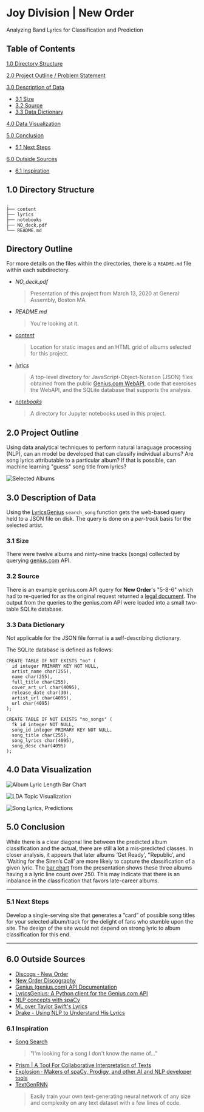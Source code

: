 # Joy Division | New Order
Analyzing Band Lyrics for Classification and Prediction

## Table of Contents
[1.0 Directory Structure](#10-Directory-Structure)

[2.0 Project Outline / Problem Statement](#20-Project-Outline)

[3.0 Description of Data](#30-Description-of-Data)

- [3.1 Size](##31-Size)
- [3.2 Source](##32-Source)
- [3.3 Data Dictionary](##33-Data-Dictionary)

[4.0 Data Visualization](#40-Data-Visualization)

[5.0 Conclusion](#50-Conclusion)

- [5.1 Next Steps](#51-Next-Steps)

[6.0 Outside Sources](#60-Outside-Sources)

- [6.1 Inspiration](#51-Inspiration)

## 1.0 Directory Structure

```
.
├── content
├── lyrics
├── notebooks
├── NO_deck.pdf
└── README.md
```

## Directory Outline

For more details on the files within the directories, there is a `README.md` file within each subdirectory.

* *NO_deck.pdf*

  > Presentation of this project from March 13, 2020 at General Assembly, Boston MA.

* *README.md*

  > You're looking at it.

* *[content](content)*

  > Location for static images and an HTML grid of albums selected for this project.

* *[lyrics](lyrics)*

  > A top-level directory for JavaScript-Object-Notation (JSON) files obtained from the public [Genius.com WebAPI](https://docs.genius.com), code that exercises the WebAPI, and the SQLite database that supports the analysis.

* *[notebooks](notebooks)*

  > A directory for Jupyter notebooks used in this project.

## 2.0 Project Outline
Using data analytical techniques to perform natural lanaguage processing (NLP), can an model be developed that can classify individual albums? Are song lyrics attributable to a particular album? If that is possible, can machine learning "guess" song title from lyrics? 

![Selected Albums](./content/images/table_albums_static.png)

## 3.0 Description of Data
Using the [LyricsGenius](https://github.com/johnwmillr/lyricsgenius) `search_song` function gets the web-based query held to a JSON file on disk. The query is done on a *per-track* basis for the selected artist.

### 3.1 Size
There were twelve albums and ninty-nine tracks (songs) collected by querying [genius.com](https://docs.genuis.com/) API.

### 3.2 Source
There is an example genius.com API query for **New Order**'s "5-8-6" which had to re-queried for as the original request returned a [legal document](https://en.wikipedia.org/wiki/National_Equipment_Rental,_Ltd._v._Szukhent). The output from the queries to the genius.com API were loaded into a small two-table SQLite database.

### 3.3 Data Dictionary
Not applicable for the JSON file format is a self-describing dictionary.

The SQLite database is defined as follows:
```
CREATE TABLE IF NOT EXISTS "no" (
  id integer PRIMARY KEY NOT NULL,
  artist_name char(255),
  name char(255),
  full_title char(255),
  cover_art_url char(4095),
  release_date char(30),
  artist_url char(4095),
  url char(4095)
);

CREATE TABLE IF NOT EXISTS "no_songs" (
  fk_id integer NOT NULL,
  song_id integer PRIMARY KEY NOT NULL,
  song_title char(255),
  song_lyrics char(4095),
  song_desc char(4095)
);
```
## 4.0 Data Visualization
![Album Lyric Length Bar Chart](./content/images/bar_albums_all.jpg "H-Bar chart of song lyric length by album title")

![LDA Topic Visualization](./content/images/lda_topics_pc2.jpg "Visualization of Album-Song topics via LDA/pyLDAvis")

![Song Lyrics, Predictions](./content/images/svc_score_preds.jpg "Score of classification accuracy based upon SVC predictions")


## 5.0 Conclusion
While there is a clear diagonal line between the predicted album classification and the actual, there are still **a lot** a mis-predicted classes. In closer analysis, it appears that later albums ‘Get Ready’, ‘’Republic’, and ’Waiting for the Siren’s Call’ are more likely to capture the classification of a given lyric.
The [bar chart](./content/images/bar_albums_all.jpg) from the presentation shows these three albums having a a lyric line count over 250. This may indicate that there is an inbalance in the classification that favors late-career albums.

---
### 5.1 Next Steps
Develop a single-serving site that generates a ”card” of possible song titles for your selected album/track for the delight of fans who stumble upon the site. The design of the site would not depend on strong lyric to album classification for this end.

---
## 6.0 Outside Sources
- [Discogs - New Order](https://www.discogs.com/artist/3909-New-Order)
- [New Order Discography](http://www.niagara.edu/neworder)
- [Genius (genius.com) API Documentation](https://docs.genuis.com/)
- [LyricsGenius: A Python client for the Genius.com API](https://github.com/johnwmillr/lyricsgenius)
- [NLP concepts with spaCy](https://gist.github.com/aparrish/f21f6abbf2367e8eb23438558207e1c3)
- [ML over Taylor Swift's Lyrics](https://news.codecademy.com/taylor-swift-lyrics-machine-learning/)
- [Drake - Using NLP to Understand His Lyrics](https://towardsdatascience.com/drake-using-natural-language-processing-to-understand-his-lyrics-49e54ace3662)

### 6.1 Inspiration
- [Song Search](https://songsear.ch/)
  > "I'm looking for a song I don't know the name of…"
- [Prism | A Tool For Collaborative Interpretation of Texts](http://prism.scholarslab.org)
- [Explosion · Makers of spaCy, Prodigy, and other AI and NLP developer tools](https://explosion.ai/)
- [TextGenRNN](https://github.com/minimaxir/textgenrnn)
  > Easily train your own text-generating neural network of any size and complexity on any text dataset with a few lines of code.
